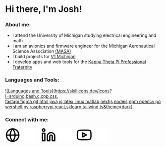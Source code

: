 # Hi there, I'm Josh! 

### About me:
- I attend the University of Michigan studying electrical engineering and math
- I am an avionics and firmware engineer for the Michigan Aeronautical Science Association [(MASA)](https://masa.engin.umich.edu/)
- I build projects for [V1 Michigan](https://v1michigan.com)
- I develop apps and web tools for the [Kappa Theta Pi Professional Fraternity](https://ktpmichigan.com/)

### Languages and Tools:

[![Languages and Tools](https://skillicons.dev/icons?i=arduino,bash,c,cpp,css, fastapi,figma,git,html,java,js,latex,linux,matlab,nextjs,nodejs,npm,opencv,powershell,py,raspberrypi,react,sklearn,tailwind,ts&theme=dark)](https://mildjosh.com/projects)

[website]: https://mildjosh.com
[linkedin]: https://linkedin.com/in/mildjosh
[youtube]: https://youtube.com/mildjosh

### Connect with me:

[![website](./img/globe-light.svg)](https://mildjosh.com#gh-light-mode-only)
[![website](./img/globe-dark.svg)](https://mildjosh.com#gh-dark-mode-only)
&nbsp;&nbsp;
[![website](./img/linkedin-light.svg)](https://linkedin.com/in/codeSTACKr#gh-light-mode-only)
[![website](./img/linkedin-dark.svg)](https://linkedin.com/in/codeSTACKr#gh-dark-mode-only)
&nbsp;&nbsp;
[![website](./img/youtube-light.svg)](https://youtube.com/codestackr#gh-light-mode-only)
[![website](./img/youtube-dark.svg)](https://youtube.com/codestackr#gh-dark-mode-only)
